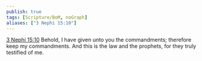 ```yaml
---
publish: true
tags: [Scripture/BoM, noGraph]
aliases: ["3 Nephi 15:10"]
---
```

[3 Nephi 15:10](https://churchofjesuschrist.org/study/scriptures/bofm/3-ne/15?lang=eng&id=p10#p10) Behold, I have given unto you the commandments; therefore keep my commandments. And this is the law and the prophets, for they truly testified of me.

